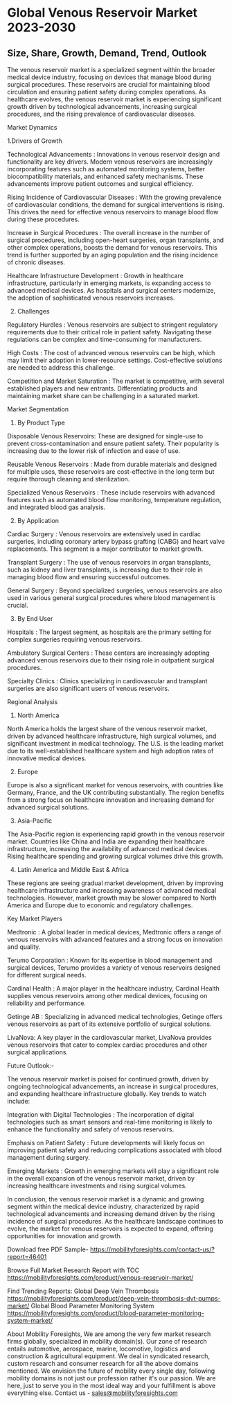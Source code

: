 # Global Venous Reservoir Market 2023-2030
## Size, Share, Growth, Demand, Trend, Outlook

The venous reservoir market is a specialized segment within the broader medical device industry, focusing on devices that manage blood during surgical procedures. These reservoirs are crucial for maintaining blood circulation and ensuring patient safety during complex operations. As healthcare evolves, the venous reservoir market is experiencing significant growth driven by technological advancements, increasing surgical procedures, and the rising prevalence of cardiovascular diseases.

Market Dynamics

1.Drivers of Growth

Technological Advancements : Innovations in venous reservoir design and functionality are key drivers. Modern venous reservoirs are increasingly incorporating features such as automated monitoring systems, better biocompatibility materials, and enhanced safety mechanisms. These advancements improve patient outcomes and surgical efficiency.

Rising Incidence of Cardiovascular Diseases : With the growing prevalence of cardiovascular conditions, the demand for surgical interventions is rising. This drives the need for effective venous reservoirs to manage blood flow during these procedures.

Increase in Surgical Procedures : The overall increase in the number of surgical procedures, including open-heart surgeries, organ transplants, and other complex operations, boosts the demand for venous reservoirs. This trend is further supported by an aging population and the rising incidence of chronic diseases.

Healthcare Infrastructure Development : Growth in healthcare infrastructure, particularly in emerging markets, is expanding access to advanced medical devices. As hospitals and surgical centers modernize, the adoption of sophisticated venous reservoirs increases.

2. Challenges

Regulatory Hurdles : Venous reservoirs are subject to stringent regulatory requirements due to their critical role in patient safety. Navigating these regulations can be complex and time-consuming for manufacturers.

High Costs : The cost of advanced venous reservoirs can be high, which may limit their adoption in lower-resource settings. Cost-effective solutions are needed to address this challenge.

Competition and Market Saturation : The market is competitive, with several established players and new entrants. Differentiating products and maintaining market share can be challenging in a saturated market.

Market Segmentation

1. By Product Type

Disposable Venous Reservoirs: These are designed for single-use to prevent cross-contamination and ensure patient safety. Their popularity is increasing due to the lower risk of infection and ease of use.

Reusable Venous Reservoirs : Made from durable materials and designed for multiple uses, these reservoirs are cost-effective in the long term but require thorough cleaning and sterilization.

Specialized Venous Reservoirs : These include reservoirs with advanced features such as automated blood flow monitoring, temperature regulation, and integrated blood gas analysis.

2. By Application

Cardiac Surgery : Venous reservoirs are extensively used in cardiac surgeries, including coronary artery bypass grafting (CABG) and heart valve replacements. This segment is a major contributor to market growth.

Transplant Surgery : The use of venous reservoirs in organ transplants, such as kidney and liver transplants, is increasing due to their role in managing blood flow and ensuring successful outcomes.

General Surgery : Beyond specialized surgeries, venous reservoirs are also used in various general surgical procedures where blood management is crucial.

3. By End User

Hospitals : The largest segment, as hospitals are the primary setting for complex surgeries requiring venous reservoirs.

Ambulatory Surgical Centers : These centers are increasingly adopting advanced venous reservoirs due to their rising role in outpatient surgical procedures.

Specialty Clinics : Clinics specializing in cardiovascular and transplant surgeries are also significant users of venous reservoirs.

Regional Analysis

1. North America

North America holds the largest share of the venous reservoir market, driven by advanced healthcare infrastructure, high surgical volumes, and significant investment in medical technology. The U.S. is the leading market due to its well-established healthcare system and high adoption rates of innovative medical devices.

2. Europe

Europe is also a significant market for venous reservoirs, with countries like Germany, France, and the UK contributing substantially. The region benefits from a strong focus on healthcare innovation and increasing demand for advanced surgical solutions.

3. Asia-Pacific

The Asia-Pacific region is experiencing rapid growth in the venous reservoir market. Countries like China and India are expanding their healthcare infrastructure, increasing the availability of advanced medical devices. Rising healthcare spending and growing surgical volumes drive this growth.

4. Latin America and Middle East & Africa

These regions are seeing gradual market development, driven by improving healthcare infrastructure and increasing awareness of advanced medical technologies. However, market growth may be slower compared to North America and Europe due to economic and regulatory challenges.

Key Market Players

Medtronic : A global leader in medical devices, Medtronic offers a range of venous reservoirs with advanced features and a strong focus on innovation and quality.

Terumo Corporation : Known for its expertise in blood management and surgical devices, Terumo provides a variety of venous reservoirs designed for different surgical needs.

Cardinal Health : A major player in the healthcare industry, Cardinal Health supplies venous reservoirs among other medical devices, focusing on reliability and performance.

Getinge AB : Specializing in advanced medical technologies, Getinge offers venous reservoirs as part of its extensive portfolio of surgical solutions.

LivaNova: A key player in the cardiovascular market, LivaNova provides venous reservoirs that cater to complex cardiac procedures and other surgical applications.

Future Outlook:-

The venous reservoir market is poised for continued growth, driven by ongoing technological advancements, an increase in surgical procedures, and expanding healthcare infrastructure globally. Key trends to watch include:

Integration with Digital Technologies : The incorporation of digital technologies such as smart sensors and real-time monitoring is likely to enhance the functionality and safety of venous reservoirs.

Emphasis on Patient Safety : Future developments will likely focus on improving patient safety and reducing complications associated with blood management during surgery.

Emerging Markets : Growth in emerging markets will play a significant role in the overall expansion of the venous reservoir market, driven by increasing healthcare investments and rising surgical volumes.


In conclusion, the venous reservoir market is a dynamic and growing segment within the medical device industry, characterized by rapid technological advancements and increasing demand driven by the rising incidence of surgical procedures. As the healthcare landscape continues to evolve, the market for venous reservoirs is expected to expand, offering opportunities for innovation and growth.



Download free PDF Sample- https://mobilityforesights.com/contact-us/?report=46401


Browse Full Market Research Report with TOC https://mobilityforesights.com/product/venous-reservoir-market/


Find Trending Reports:
Global Deep Vein Thrombosis https://mobilityforesights.com/product/deep-vein-thrombosis-dvt-pumps-market/
Global Blood Parameter Monitoring System https://mobilityforesights.com/product/blood-parameter-monitoring-system-market/

About Mobility Foresights,
We are among the very few market research firms globally, specialized in mobility domain(s). Our zone of research entails automotive, aerospace, marine, locomotive, logistics and construction & agricultural equipment. We deal in syndicated research, custom research and consumer research for all the above domains mentioned.
We envision the future of mobility every single day, following mobility domains is not just our profession rather it's our passion. We are here, just to serve you in the most ideal way and your fulfillment is above everything else. Contact us -  sales@mobilityforesights.com 

